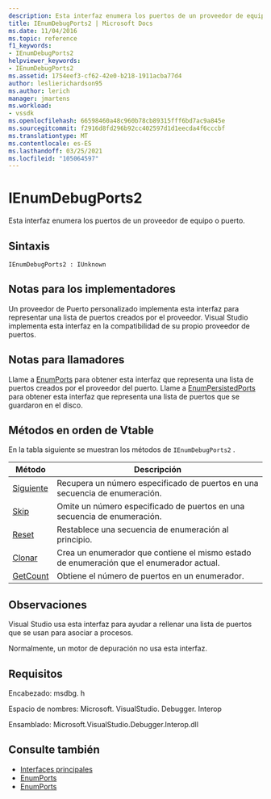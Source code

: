 ```yaml
---
description: Esta interfaz enumera los puertos de un proveedor de equipo o puerto.
title: IEnumDebugPorts2 | Microsoft Docs
ms.date: 11/04/2016
ms.topic: reference
f1_keywords:
- IEnumDebugPorts2
helpviewer_keywords:
- IEnumDebugPorts2
ms.assetid: 1754eef3-cf62-42e0-b218-1911acba77d4
author: leslierichardson95
ms.author: lerich
manager: jmartens
ms.workload:
- vssdk
ms.openlocfilehash: 66598460a48c960b78cb89315fff6bd7ac9a845e
ms.sourcegitcommit: f2916d8fd296b92cc402597d1d1eecda4f6cccbf
ms.translationtype: MT
ms.contentlocale: es-ES
ms.lasthandoff: 03/25/2021
ms.locfileid: "105064597"
---
```

# <a name="ienumdebugports2"></a>IEnumDebugPorts2
Esta interfaz enumera los puertos de un proveedor de equipo o puerto.

## <a name="syntax"></a>Sintaxis

```
IEnumDebugPorts2 : IUnknown
```

## <a name="notes-for-implementers"></a>Notas para los implementadores
 Un proveedor de Puerto personalizado implementa esta interfaz para representar una lista de puertos creados por el proveedor. Visual Studio implementa esta interfaz en la compatibilidad de su propio proveedor de puertos.

## <a name="notes-for-callers"></a>Notas para llamadores
 Llame a [EnumPorts](../../../extensibility/debugger/reference/idebugportsupplier2-enumports.md) para obtener esta interfaz que representa una lista de puertos creados por el proveedor del puerto. Llame a [EnumPersistedPorts](../../../extensibility/debugger/reference/idebugportsupplier3-enumpersistedports.md) para obtener esta interfaz que representa una lista de puertos que se guardaron en el disco.

## <a name="methods-in-vtable-order"></a>Métodos en orden de Vtable
 En la tabla siguiente se muestran los métodos de `IEnumDebugPorts2` .

|Método|Descripción|
|------------|-----------------|
|[Siguiente](../../../extensibility/debugger/reference/ienumdebugports2-next.md)|Recupera un número especificado de puertos en una secuencia de enumeración.|
|[Skip](../../../extensibility/debugger/reference/ienumdebugports2-skip.md)|Omite un número especificado de puertos en una secuencia de enumeración.|
|[Reset](../../../extensibility/debugger/reference/ienumdebugports2-reset.md)|Restablece una secuencia de enumeración al principio.|
|[Clonar](../../../extensibility/debugger/reference/ienumdebugports2-clone.md)|Crea un enumerador que contiene el mismo estado de enumeración que el enumerador actual.|
|[GetCount](../../../extensibility/debugger/reference/ienumdebugports2-getcount.md)|Obtiene el número de puertos en un enumerador.|

## <a name="remarks"></a>Observaciones
 Visual Studio usa esta interfaz para ayudar a rellenar una lista de puertos que se usan para asociar a procesos.

 Normalmente, un motor de depuración no usa esta interfaz.

## <a name="requirements"></a>Requisitos
 Encabezado: msdbg. h

 Espacio de nombres: Microsoft. VisualStudio. Debugger. Interop

 Ensamblado: Microsoft.VisualStudio.Debugger.Interop.dll

## <a name="see-also"></a>Consulte también
- [Interfaces principales](../../../extensibility/debugger/reference/core-interfaces.md)
- [EnumPorts](../../../extensibility/debugger/reference/idebugcoreserver2-enumports.md)
- [EnumPorts](../../../extensibility/debugger/reference/idebugportsupplier2-enumports.md)
